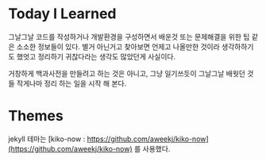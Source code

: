 # Today I Learned

그날그날 코드를 작성하거나 개발환경을 구성하면서 배운것 또는 문제해결을 위한 팁 같은 소소한 정보들이 있다.
별거 아닌거고 찾아보면 언제고 나올만한 것이라 생각하하기도 했엇고 정리하기 귀찮다라는 생각도 많았던게 사실이다.

거창하게 백과사전을 만들려고 하는 것은 아니고, 그냥 일기쓰듯이 그날그날 배웟던 것들 작게나마 정리 하는 일을 시작 해 본다.

# Themes

jekyll 테마는 [kiko-now : https://github.com/aweekj/kiko-now](https://github.com/aweekj/kiko-now) 를 사용했다.